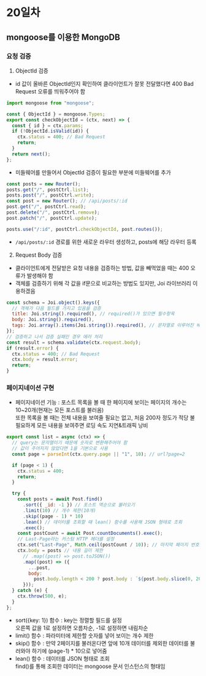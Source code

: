 # 20일차

## mongoose를 이용한 MongoDB

### 요청 검증

1. ObjectId 검증

- id 값이 올바른 ObjectId인지 확인하여 클라이언트가 잘못 전달했다면 400 Bad Request 오류를 띄워주어야 함

```jsx
import mongoose from "mongoose";

const { ObjectId } = mongoose.Types;
export const checkObjectId = (ctx, next) => {
  const { id } = ctx.params;
  if (!ObjectId.isValid(id)) {
    ctx.status = 400; // Bad Request
    return;
  }
  return next();
};
```

- 미들웨어를 만들어서 ObjectId 검증이 필요한 부분에 미들웨어를 추가

```jsx
const posts = new Router();
posts.get("/", postCtrl.list);
posts.post("/", postCtrl.write);
const post = new Router(); // /api/posts/:id
post.get("/", postCtrl.read);
post.delete("/", postCtrl.remove);
post.patch("/", postCtrl.update);

posts.use("/:id", postCtrl.checkObjectId, post.routes());
```

- `/api/posts/:id` 경로를 위한 새로운 라우터 생성하고, posts에 해당 라우터 등록

2. Request Body 검증

- 클라이언트에게 전달받은 요청 내용을 검증하는 방법, 값을 빼먹었을 때는 400 오류가 발생해야 함
- 객체를 검증하기 위해 각 값을 if문으로 비교하는 방법도 있지만, Joi 라이브러리 이용하겠음

```jsx
const schema = Joi.object().keys({
  // 객체가 다음 필드를 가지고 있음을 검증
  title: Joi.string().required(), // required()가 있으면 필수항목
  body: Joi.string().required(),
  tags: Joi.array().items(Joi.string()).required(), // 문자열로 이루어진 배열
});
// 검증하고 나서 검증 실패인 경우 에러 처리
const result = schema.validate(ctx.request.body);
if (result.error) {
  ctx.status = 400; // Bad Request
  ctx.body = result.error;
  return;
}
```

### 페이지네이션 구현

- 페이지네이션 기능 : 포스트 목록을 볼 때 한 페이지에 보이는 페이지의 개수는 10~20개(현재는 모든 포스트를 불러옴) \
  또한 목록을 볼 때는 전체 내용을 보여줄 필요는 없고, 처음 200자 정도가 적당 불필요하게 모든 내용을 보여주면 로딩 속도 지연&트래픽 낭비

```jsx
export const list = async (ctx) => {
  // query는 문자열이기 때문에 숫자로 변환해주어야 함
  // 값이 주어지지 않았다면 1을 기본으로 사용
  const page = parseInt(ctx.query.page || "1", 10); // url?page=2

  if (page < 1) {
    ctx.status = 400;
    return;
  }

  try {
    const posts = await Post.find()
      .sort({ _id: -1 }) // 포스트 역순으로 불러오기
      .limit(10) // 개수 제한(10개)
      .skip((page - 1) * 10)
      .lean() // 데이터를 조회할 때 lean() 함수를 사용해 JSON 형태로 조회
      .exec();
    const postCount = await Post.countDocuments().exec();
    // Last-Page라는 커스텀 HTTP 헤더를 설정
    ctx.set("Last-Page", Math.ceil(postCount / 10)); // 마지막 페이지 번호 알려주기
    ctx.body = posts // 내용 길이 제한
      // .map((post) => post.toJSON())
      .map((post) => ({
        ...post,
        body:
          post.body.length < 200 ? post.body : `${post.body.slice(0, 200)}...`,
      }));
  } catch (e) {
    ctx.throw(500, e);
  }
};
```

- sort({key: 1}) 함수 : key는 정렬할 필드를 설정 \
  오른쪽 값을 1로 설정하면 오름차순, -1로 설정하면 내림차순
- limit() 함수 : 파라미터에 제한할 숫자를 넣어 보이는 개수 제한
- skip() 함수 : 만약 2페이지를 불러온다면 앞에 10개 데이터를 제외한 데이터를 불러와야 하기에 (page-1) \* 10으로 넣어줌
- lean() 함수 : 데이터를 JSON 형태로 조회 \
  find()를 통해 조회한 데이터는 mongoose 문서 인스턴스의 형태임
